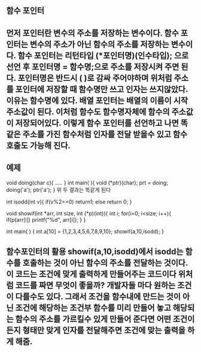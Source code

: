 ## 함수 포인터
## 먼저 포인터란 변수의 주소를 저장하는 변수이다. 함수 포인터는 변수의 주소가 아닌 함수의 주소를 저장하는 변수이다. 함수 포인터는 리턴타입 (*포인터명)(인수타입); 으로 선언 후 포인터명 = 함수명;으로 주소를 저장시켜 주면 된다. 포인터명은 반드시 ( )로 감싸 주어야하며 위처럼 주소를 포인터에 저장할 때 함수명만 쓰고 인자는 쓰지않았다. 이유는 함수명에 있다. 배열 포인터는 배열의 이름이 시작 주소값이 된다. 이처럼 함수도 함수명자체에 함수의 주소값이 저장되어있다. 이렇게 함수 포인터를 선언하고 나면 똑같은 주소를 가진 함수처럼 인자를 전달 받을수 있고 함수 호출도 가능해 진다.
## 예제
void doing(char c){
  .....
}
int main( ){
  void (*ptr)(char);
  prt = doing;
  doing('a');
  ptr('a');
}
위 두 결과는 똑같게 된다

int isodd(int v){
  if(v%2==0) return1;
  else return 0;
}

void showif(int *arr, int size, int (*p)(int)){
  int i;
  for(i=0; i<size; i++){
    if(p(arr[i]) printf("%d", arr[i]);
  }
}

int main( ) {
  int a[10] = {1,2,3,4,5,6,7,8,9,10};
  showif(a,10,isodd);
}
## 함수포인터의 활용 showif(a,10,isodd)에서 isodd는 함수를 호출하는 것이 아닌 함수의 주소를 전달하는 것이다. 이 코드는 조건에 맞게 출력하게 만들어주는 코드이다 위처럼 코드를 짜면 무엇이 좋을까? 개발자들 마다 원하는 조건이 다를수도 있다. 그래서 조건을 함수내에 만드는 것이 아닌 조건에 해당하는 조건부 함수를 미리 만들어 놓고 해당되는 함수의 주소를 가르킬수 있게 만들어 준다면 어떤 조건이든지 형태만 맞게 인자를 전달해주면 조건에 맞는 출력을 하게 해줌.
